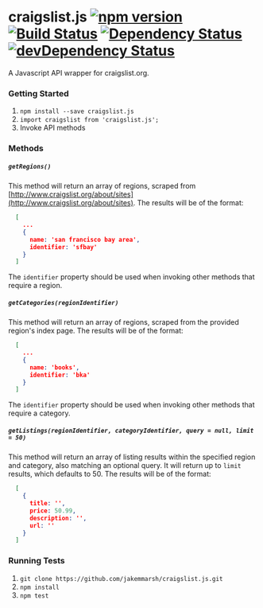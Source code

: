 # craigslist.js [![npm version](https://badge.fury.io/js/playback-queue.svg)](https://badge.fury.io/js/playback-queue) [![Build Status](https://travis-ci.org/jakemmarsh/craigslist.js.svg?branch=master)](https://travis-ci.org/jakemmarsh/craigslist.js) [![Dependency Status](https://david-dm.org/jakemmarsh/craigslist.js.svg)](https://david-dm.org/jakemmarsh/craigslist.js) [![devDependency Status](https://david-dm.org/jakemmarsh/craigslist.js/dev-status.svg)](https://david-dm.org/jakemmarsh/craigslist.js#info=devDependencies)
A Javascript API wrapper for craigslist.org.

### Getting Started

1. `npm install --save craigslist.js`
2. `import craigslist from 'craigslist.js';`
3. Invoke API methods

### Methods

##### `getRegions()`

This method will return an array of regions, scraped from [http://www.craigslist.org/about/sites](http://www.craigslist.org/about/sites). The results will be of the format:

```json
  [
    ...
    {
      name: 'san francisco bay area',
      identifier: 'sfbay'
    }
  ]
```

The `identifier` property should be used when invoking other methods that require a region.

##### `getCategories(regionIdentifier)`

This method will return an array of regions, scraped from the provided region's index page. The results will be of the format:

```json
  [
    ...
    {
      name: 'books',
      identifier: 'bka'
    }
  ]
```

The `identifier` property should be used when invoking other methods that require a category.

##### `getListings(regionIdentifier, categoryIdentifier, query = null, limit = 50)`

This method will return an array of listing results within the specified region and category, also matching an optional query. It will return up to `limit` results, which defaults to 50. The results will be of the format:

```json
  [
    {
      title: '',
      price: 50.99,
      description: '',
      url: ''
    }
  ]
```

### Running Tests

1. `git clone https://github.com/jakemmarsh/craigslist.js.git`
2. `npm install`
3. `npm test`
